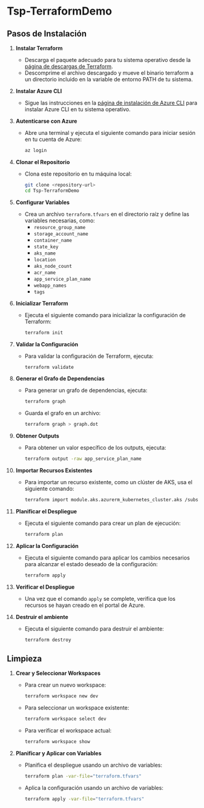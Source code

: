 # Tsp-TerraformDemo

## Pasos de Instalación

1. **Instalar Terraform**
   - Descarga el paquete adecuado para tu sistema operativo desde la [página de descargas de Terraform](https://www.terraform.io/downloads.html).
   - Descomprime el archivo descargado y mueve el binario terraform a un directorio incluido en la variable de entorno PATH de tu sistema.

2. **Instalar Azure CLI**
   - Sigue las instrucciones en la [página de instalación de Azure CLI](https://learn.microsoft.com/es-es/cli/azure/install-azure-cli) para instalar Azure CLI en tu sistema operativo.

3. **Autenticarse con Azure**
   - Abre una terminal y ejecuta el siguiente comando para iniciar sesión en tu cuenta de Azure:
     ```bash
     az login
     ```

4. **Clonar el Repositorio**
   - Clona este repositorio en tu máquina local:
     ```bash
     git clone <repository-url>
     cd Tsp-TerraformDemo
     ```

5. **Configurar Variables**
   - Crea un archivo `terraform.tfvars` en el directorio raíz y define las variables necesarias, como:
     - `resource_group_name`
     - `storage_account_name`
     - `container_name`
     - `state_key`
     - `aks_name`
     - `location`
     - `aks_node_count`
     - `acr_name`
     - `app_service_plan_name`
     - `webapp_names`
     - `tags`

6. **Inicializar Terraform**
   - Ejecuta el siguiente comando para inicializar la configuración de Terraform:
     ```bash
     terraform init
     ```

7. **Validar la Configuración**
   - Para validar la configuración de Terraform, ejecuta:
     ```bash
     terraform validate
     ```

8. **Generar el Grafo de Dependencias**
   - Para generar un grafo de dependencias, ejecuta:
     ```bash
     terraform graph
     ```
   - Guarda el grafo en un archivo:
     ```bash
     terraform graph > graph.dot
     ```

9. **Obtener Outputs**
   - Para obtener un valor específico de los outputs, ejecuta:
     ```bash
     terraform output -raw app_service_plan_name
     ```

10. **Importar Recursos Existentes**
    - Para importar un recurso existente, como un clúster de AKS, usa el siguiente comando:
      ```bash
      terraform import module.aks.azurerm_kubernetes_cluster.aks /subscriptions/421646a2-36f8-41df-87f3-b257d6a815a9/resourceGroups/rg-tsp-terraform/providers/Microsoft.ContainerService/managedClusters/tsp-jrlcluster-aks
      ```

11. **Planificar el Despliegue**
    - Ejecuta el siguiente comando para crear un plan de ejecución:
      ```bash
      terraform plan
      ```

12. **Aplicar la Configuración**
    - Ejecuta el siguiente comando para aplicar los cambios necesarios para alcanzar el estado deseado de la configuración:
      ```bash
      terraform apply
      ```

13. **Verificar el Despliegue**
    - Una vez que el comando `apply` se complete, verifica que los recursos se hayan creado en el portal de Azure.

13. **Destruir el ambiente**
    - Ejecuta el siguiente comando para destruir el ambiente:
      ```bash
      terraform destroy
      ```

## Limpieza

1. **Crear y Seleccionar Workspaces**
   - Para crear un nuevo workspace:
     ```bash
     terraform workspace new dev
     ```
   - Para seleccionar un workspace existente:
     ```bash
     terraform workspace select dev
     ```
   - Para verificar el workspace actual:
     ```bash
     terraform workspace show
     ```

2. **Planificar y Aplicar con Variables**
   - Planifica el despliegue usando un archivo de variables:
     ```bash
     terraform plan -var-file="terraform.tfvars"
     ```
   - Aplica la configuración usando un archivo de variables:
     ```bash
     terraform apply -var-file="terraform.tfvars"
     ```

